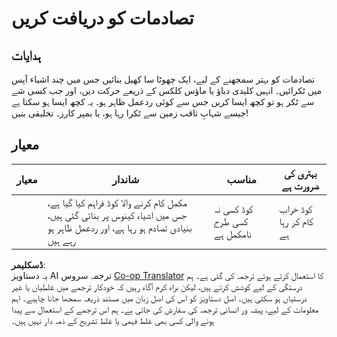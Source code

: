 <!--
CO_OP_TRANSLATOR_METADATA:
{
  "original_hash": "8a0a097b45e7c75a611e2795e4013f16",
  "translation_date": "2025-08-25T22:26:04+00:00",
  "source_file": "6-space-game/4-collision-detection/assignment.md",
  "language_code": "ur"
}
-->
# تصادمات کو دریافت کریں

## ہدایات

تصادمات کو بہتر سمجھنے کے لیے، ایک چھوٹا سا کھیل بنائیں جس میں چند اشیاء آپس میں ٹکرائیں۔ انہیں کلیدی دباؤ یا ماؤس کلکس کے ذریعے حرکت دیں، اور جب کسی شے سے ٹکر ہو تو کچھ ایسا کریں جس سے کوئی ردعمل ظاہر ہو۔ یہ کچھ ایسا ہو سکتا ہے جیسے شہابِ ثاقب زمین سے ٹکرا رہا ہو، یا بمپر کارز۔ تخلیقی بنیں!

## معیار

| معیار   | شاندار                                                                                                                   | مناسب                        | بہتری کی ضرورت ہے |
| -------- | ------------------------------------------------------------------------------------------------------------------------ | ----------------------------- | ----------------- |
|          | مکمل کام کرنے والا کوڈ فراہم کیا گیا ہے، جس میں اشیاء کینوس پر بنائی گئی ہیں، بنیادی تصادم ہو رہا ہے، اور ردعمل ظاہر ہو رہے ہیں | کوڈ کسی نہ کسی طرح نامکمل ہے | کوڈ خراب کام کر رہا ہے |

**ڈسکلیمر**:  
یہ دستاویز AI ترجمہ سروس [Co-op Translator](https://github.com/Azure/co-op-translator) کا استعمال کرتے ہوئے ترجمہ کی گئی ہے۔ ہم درستگی کے لیے کوشش کرتے ہیں، لیکن براہ کرم آگاہ رہیں کہ خودکار ترجمے میں غلطیاں یا غیر درستیاں ہو سکتی ہیں۔ اصل دستاویز کو اس کی اصل زبان میں مستند ذریعہ سمجھا جانا چاہیے۔ اہم معلومات کے لیے، پیشہ ور انسانی ترجمہ کی سفارش کی جاتی ہے۔ ہم اس ترجمے کے استعمال سے پیدا ہونے والی کسی بھی غلط فہمی یا غلط تشریح کے ذمہ دار نہیں ہیں۔